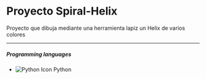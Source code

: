 # Proyecto Spiral-Helix


Proyecto que dibuja mediante una herramienta lapiz un Helix de varios colores
___

##### Programming languages

- ![Python Icon](https://img.icons8.com/color/48/000000/python.png) Python
